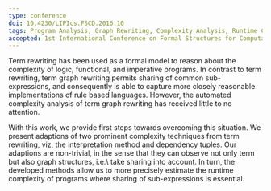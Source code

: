 ```yaml
---
type: conference
doi: 10.4230/LIPIcs.FSCD.2016.10
tags: Program Analysis, Graph Rewriting, Complexity Analysis, Runtime Complexity Analysis
accepted: 1st International Conference on Formal Structures for Computation and Deduction (FSCD)
---
```


Term rewriting has been used as a formal model to reason about the complexity of logic, functional, and imperative programs.
In contrast to term rewriting, term graph rewriting permits sharing of common sub-expressions, and consequently
is able to capture more closely reasonable implementations of rule based languages.
However, the automated complexity analysis of term graph rewriting has received little to no attention. 

With this work, we provide first steps towards overcoming this situation. We present adaptions 
of two prominent complexity techniques from term rewriting, viz, the interpretation method and dependency tuples. 
Our adaptions are non-trivial, in the sense that they can observe not only term but also graph structures, i.e.\ take sharing 
into account. In turn, the developed methods allow us to more precisely estimate the runtime complexity of programs 
where sharing of sub-expressions is essential.
